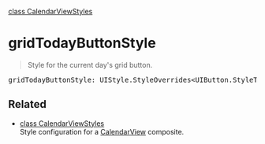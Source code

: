 [class CalendarViewStyles](CalendarViewStyles.md)

# gridTodayButtonStyle

> Style for the current day's grid button.

<pre class="docgen_signature">gridTodayButtonStyle: UIStyle.StyleOverrides&lt;UIButton.StyleType&gt;;</pre>

## Related

- [<!--{ref:class}-->class CalendarViewStyles](CalendarViewStyles.md) \
    Style configuration for a [CalendarView](CalendarView.md) composite.
